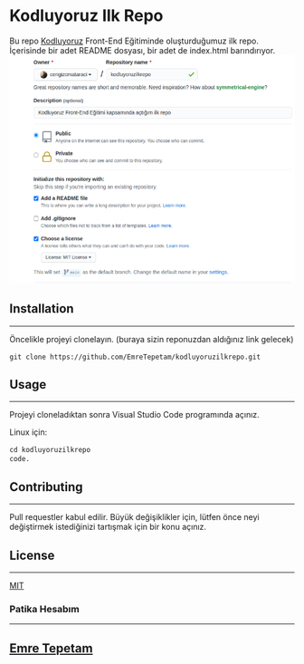 # Kodluyoruz Ilk Repo

Bu repo [Kodluyoruz](www.kodluyoruz.org) Front-End Eğitiminde oluşturduğumuz ilk repo. İçerisinde bir adet README dosyası, bir adet de index.html barındırıyor.
![lorem](https://github.com/Kodluyoruz/taskforce/raw/main/git/odev1/figures/github.png)

## Installation
-----
Öncelikle projeyi clonelayın. (buraya sizin reponuzdan aldığınız link gelecek)
```
git clone https://github.com/EmreTepetam/kodluyoruzilkrepo.git
```

## Usage
-----
Projeyi cloneladıktan sonra Visual Studio Code programında açınız.

Linux için:
```
cd kodluyoruzilkrepo
code.
```

## Contributing
-----
Pull requestler kabul edilir. Büyük değişiklikler için, lütfen önce neyi değiştirmek istediğinizi tartışmak için bir konu açınız.

## License
-----
[MIT](https://choosealicense.com/licenses/mit/)

### Patika Hesabım
---
[Emre Tepetam](https://app.patika.dev/doctor)
---